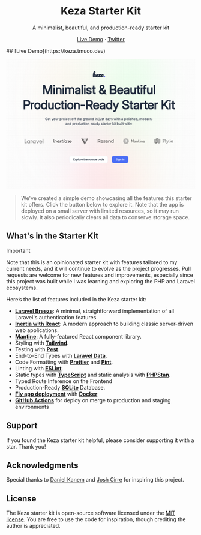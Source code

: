 <h1 align="center">
  Keza Starter Kit
</h1>

<div align="center">
  <p>
A minimalist, beautiful, and production-ready starter kit
  </p>
</div>

<div align="center">
  <p>
    <a href="https://keza-starter-kit.fly.dev" target="_blank">Live Demo</a>
    ·
    <a href="https://x.com/mucotreso" target="_blank">Twitter</a>

  </p>
</div>
## [Live Demo](https://keza.tmuco.dev)

[![Keza Starter Kit](https://github.com/mucolabs/keza_starter_kit/blob/main/public/welcome_page.png)](https://keza.tmuco.dev)

> We've created a simple demo showcasing all the features this starter kit offers. Click the button below to explore it.
> Note that the app is deployed on a small server with limited resources, so it may run slowly. It also periodically clears all data to conserve storage space.

## What's in the Starter Kit

> [!IMPORTANT]
> Note that this is an opinionated starter kit with features tailored to my current needs, and it will continue to evolve as the project progresses. Pull requests are welcome for new features and improvements, especially since this project was built while I was learning and exploring the PHP and Laravel ecosystems.

Here’s the list of features included in the Keza starter kit:

- [**Laravel Breeze**](https://laravel.com/docs/11.x/starter-kits#breeze-and-inertia): A minimal, straightforward implementation of all Laravel's authentication features.
- [**Inertia with React**](https://inertiajs.com/): A modern approach to building classic server-driven web applications.
- [**Mantine**](https://mantine.dev/): A fully-featured React component library.
- Styling with [**Tailwind**](https://tailwindcss.com/).
- Testing with [**Pest**](https://pestphp.com/).
- End-to-End Types with [**Laravel Data**](https://spatie.be/docs/laravel-data/v4/introduction).
- Code Formatting with [**Prettier**](https://prettier.io/) and [**Pint**](https://laravel.com/docs/11.x/pint).
- Linting with [**ESLint**](https://eslint.org/).
- Static types with [**TypeScript**](https://www.typescriptlang.org/) and static analysis with [**PHPStan**](https://phpstan.org/).
- Typed Route Inference on the Frontend
- Production-Ready [**SQLite**](https://www.sqlite.org) Database.
- [**Fly app deployment**](https://fly.io/) with [**Docker**](https://www.docker.com/)
- [**GitHub Actions**](https://github.com/features/actions) for deploy on merge to production and staging environments

## Support

If you found the Keza starter kit helpful, please consider supporting it with a star. Thank you!

## Acknowledgments

Special thanks to [Daniel Kanem](https://github.com/dev-xo) and [Josh Cirre](https://github.com/joshcirre) for inspiring this project.

## License

The Keza starter kit is open-source software licensed under the [MIT license](https://opensource.org/licenses/MIT). You are free to use the code for inspiration, though crediting the author is appreciated.

